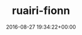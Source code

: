 ---
title:		"ruairi-fionn"
type:		"upload"
description:		"TBC"
date:		"2016-08-27 19:34:22+00:00"
album:		"people"
filename:		"ruairi-fionn.md"
series:		""
cl_public_id:		"people/ruairi-fionn"
cl_version:		1497005542
format:		"tiff"
bytes:		2669160
width:		961
height:		1440
exposure_mode:		"Auto"
program:		"Aperture-priority AE"
aperture:		"2.8"
focal_length:		"24.0 mm"
iso:		"320"
shutter_speed:		"1/100"
metering:		"Spot"
flash:		"Off, Did not fire"
white_balance:		"Custom"
colour_temp:		"5500"
has_crop:		"false"
orientation:		"Horizontal (normal)"
camera_model:		"NIKON D800"
lens_info:		"24-70mm f/2.8"
artist:		"No artist info"
x_resolution:		"300"
y_resolution:		"300"
---